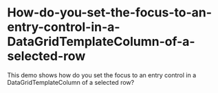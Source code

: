 # How-do-you-set-the-focus-to-an-entry-control-in-a-DataGridTemplateColumn-of-a-selected-row
This demo shows how do you set the focus to an entry control in a DataGridTemplateColumn of a selected row? 
